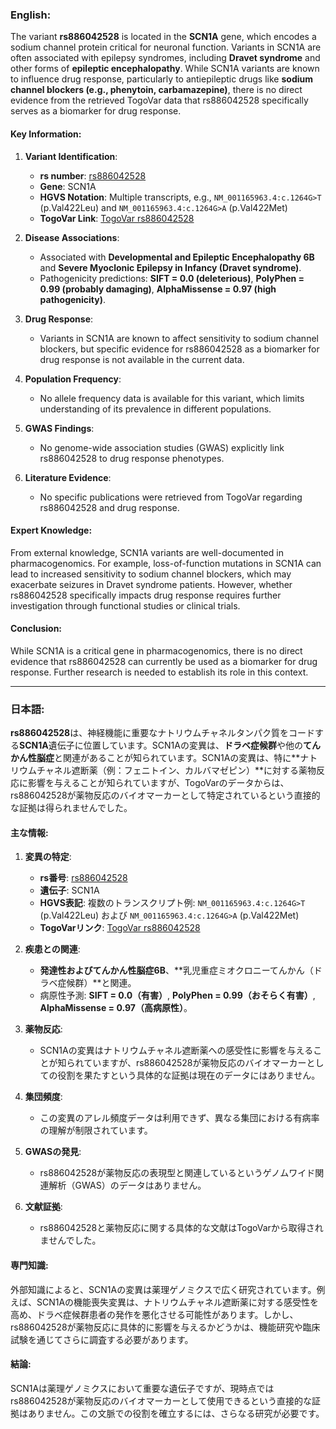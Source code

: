 ### English:
The variant **rs886042528** is located in the **SCN1A** gene, which encodes a sodium channel protein critical for neuronal function. Variants in SCN1A are often associated with epilepsy syndromes, including **Dravet syndrome** and other forms of **epileptic encephalopathy**. While SCN1A variants are known to influence drug response, particularly to antiepileptic drugs like **sodium channel blockers (e.g., phenytoin, carbamazepine)**, there is no direct evidence from the retrieved TogoVar data that rs886042528 specifically serves as a biomarker for drug response.

#### Key Information:
1. **Variant Identification**:
   - **rs number**: [rs886042528](https://identifiers.org/dbsnp/rs886042528)
   - **Gene**: SCN1A
   - **HGVS Notation**: Multiple transcripts, e.g., `NM_001165963.4:c.1264G>T` (p.Val422Leu) and `NM_001165963.4:c.1264G>A` (p.Val422Met)
   - **TogoVar Link**: [TogoVar rs886042528](https://togovar.org/variant/417503323)

2. **Disease Associations**:
   - Associated with **Developmental and Epileptic Encephalopathy 6B** and **Severe Myoclonic Epilepsy in Infancy (Dravet syndrome)**.
   - Pathogenicity predictions: **SIFT = 0.0 (deleterious)**, **PolyPhen = 0.99 (probably damaging)**, **AlphaMissense = 0.97 (high pathogenicity)**.

3. **Drug Response**:
   - Variants in SCN1A are known to affect sensitivity to sodium channel blockers, but specific evidence for rs886042528 as a biomarker for drug response is not available in the current data.

4. **Population Frequency**:
   - No allele frequency data is available for this variant, which limits understanding of its prevalence in different populations.

5. **GWAS Findings**:
   - No genome-wide association studies (GWAS) explicitly link rs886042528 to drug response phenotypes.

6. **Literature Evidence**:
   - No specific publications were retrieved from TogoVar regarding rs886042528 and drug response.

#### Expert Knowledge:
From external knowledge, SCN1A variants are well-documented in pharmacogenomics. For example, loss-of-function mutations in SCN1A can lead to increased sensitivity to sodium channel blockers, which may exacerbate seizures in Dravet syndrome patients. However, whether rs886042528 specifically impacts drug response requires further investigation through functional studies or clinical trials.

#### Conclusion:
While SCN1A is a critical gene in pharmacogenomics, there is no direct evidence that rs886042528 can currently be used as a biomarker for drug response. Further research is needed to establish its role in this context.

---

### 日本語:
**rs886042528**は、神経機能に重要なナトリウムチャネルタンパク質をコードする**SCN1A**遺伝子に位置しています。SCN1Aの変異は、**ドラベ症候群**や他の**てんかん性脳症**と関連があることが知られています。SCN1Aの変異は、特に**ナトリウムチャネル遮断薬（例：フェニトイン、カルバマゼピン）**に対する薬物反応に影響を与えることが知られていますが、TogoVarのデータからは、rs886042528が薬物反応のバイオマーカーとして特定されているという直接的な証拠は得られませんでした。

#### 主な情報:
1. **変異の特定**:
   - **rs番号**: [rs886042528](https://identifiers.org/dbsnp/rs886042528)
   - **遺伝子**: SCN1A
   - **HGVS表記**: 複数のトランスクリプト例: `NM_001165963.4:c.1264G>T` (p.Val422Leu) および `NM_001165963.4:c.1264G>A` (p.Val422Met)
   - **TogoVarリンク**: [TogoVar rs886042528](https://togovar.org/variant/417503323)

2. **疾患との関連**:
   - **発達性およびてんかん性脳症6B**、**乳児重症ミオクロニーてんかん（ドラベ症候群）**と関連。
   - 病原性予測: **SIFT = 0.0（有害）**, **PolyPhen = 0.99（おそらく有害）**, **AlphaMissense = 0.97（高病原性）**。

3. **薬物反応**:
   - SCN1Aの変異はナトリウムチャネル遮断薬への感受性に影響を与えることが知られていますが、rs886042528が薬物反応のバイオマーカーとしての役割を果たすという具体的な証拠は現在のデータにはありません。

4. **集団頻度**:
   - この変異のアレル頻度データは利用できず、異なる集団における有病率の理解が制限されています。

5. **GWASの発見**:
   - rs886042528が薬物反応の表現型と関連しているというゲノムワイド関連解析（GWAS）のデータはありません。

6. **文献証拠**:
   - rs886042528と薬物反応に関する具体的な文献はTogoVarから取得されませんでした。

#### 専門知識:
外部知識によると、SCN1Aの変異は薬理ゲノミクスで広く研究されています。例えば、SCN1Aの機能喪失変異は、ナトリウムチャネル遮断薬に対する感受性を高め、ドラベ症候群患者の発作を悪化させる可能性があります。しかし、rs886042528が薬物反応に具体的に影響を与えるかどうかは、機能研究や臨床試験を通じてさらに調査する必要があります。

#### 結論:
SCN1Aは薬理ゲノミクスにおいて重要な遺伝子ですが、現時点ではrs886042528が薬物反応のバイオマーカーとして使用できるという直接的な証拠はありません。この文脈での役割を確立するには、さらなる研究が必要です。